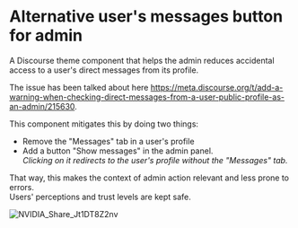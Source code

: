 # Alternative user's messages button for admin

A Discourse theme component that helps the admin reduces accidental access to a user's direct messages from its profile.

The issue has been talked about here https://meta.discourse.org/t/add-a-warning-when-checking-direct-messages-from-a-user-public-profile-as-an-admin/215630.

This component mitigates this by doing two things:
* Remove the "Messages" tab in a user's profile
* Add a button "Show messages" in the admin panel.
<br />_Clicking on it redirects to the user's profile without the "Messages" tab._

That way, this makes the context of admin action relevant and less prone to errors.<br />
Users' perceptions and trust levels are kept safe.

![NVIDIA_Share_Jt1DT8Z2nv](https://user-images.githubusercontent.com/360640/227838306-d0bb85a5-159a-4ded-af6e-690242c2dc45.gif)
